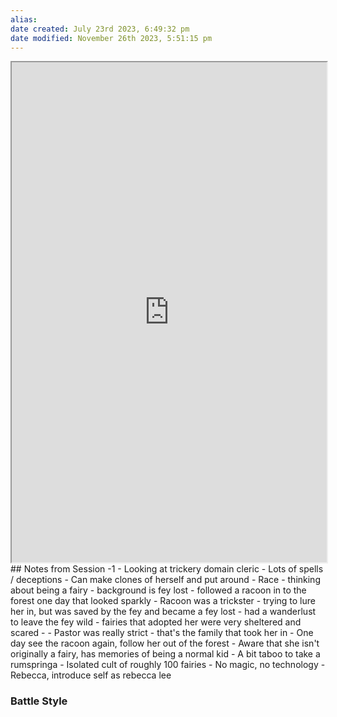 ```yaml
---
alias: 
date created: July 23rd 2023, 6:49:32 pm
date modified: November 26th 2023, 5:51:15 pm
---
```

<iframe src="https://docs.google.com/document/d/1k2vOaOcSE6-kQm1vyqxuvp_WkhLr9Mk2gj1Dz1mGAM0/edit?usp=sharing" width="100%" height="800"></iframe>
## Notes from Session -1
- Looking at trickery domain cleric
	- Lots of spells / deceptions
	- Can make clones of herself and put around
- Race - thinking about being a fairy
	- background is fey lost - followed a racoon in to the forest one day that looked sparkly
	- Racoon was a trickster - trying to lure her in, but was saved by the fey and became a fey lost
	- had a wanderlust to leave the fey wild
	- fairies that adopted her were very sheltered and scared -
	- Pastor was really strict - that's the family that took her in
- One day see the racoon again, follow her out of the forest
- Aware that she isn't originally a fairy, has memories of being a normal kid
- A bit taboo to take a rumspringa
- Isolated cult of roughly 100 fairies
- No magic, no technology
- Rebecca, introduce self as rebecca lee

### Battle Style
